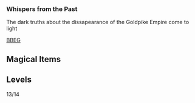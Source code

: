 ### Whispers from the Past
The dark truths about the dissapearance of the Goldpike Empire come to light

[BBEG](https://www.dndbeyond.com/monsters/486968-dyrrn)

## Magical Items

## Levels
13/14